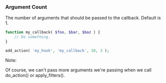 ### Argument Count

The number of arguments that should be passed to the callback. Default is 1.

```php
function my_callback( $foo, $bar, $baz ) {
	// Do something.
}

add_action( 'my_hook', 'my_callback', 10, 3 );
```

Note:

Of course, we can't pass more arguments we're passing when we call do_action() or apply_filters().